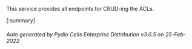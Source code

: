 






This service provides all endpoints for CRUD-ing the ACLs.

[:summary]

###### Auto generated by Pydio Cells Enterprise Distribution v3.0.5 on 25-Feb-2022
